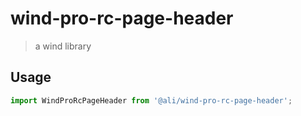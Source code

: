 # wind-pro-rc-page-header

> a wind library


## Usage

```js
import WindProRcPageHeader from '@ali/wind-pro-rc-page-header';
```

